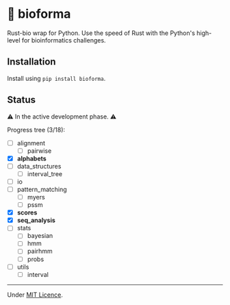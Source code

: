 # 🧬 bioforma

Rust-bio wrap for Python. Use the speed of Rust with the Python's high-level for bioinformatics challenges.

## Installation

Install using `pip install bioforma`.

## Status

⚠️ In the active development phase. ⚠️

Progress tree (3/18):

- [ ] alignment
  - [ ] pairwise
- [x] **alphabets**
- [ ] data_structures
  - [ ] interval_tree
- [ ] io
- [ ] pattern_matching
  - [ ] myers
  - [ ] pssm
- [x] **scores**
- [x] **seq_analysis**
- [ ] stats
  - [ ] bayesian
  - [ ] hmm
  - [ ] pairhmm
  - [ ] probs
- [ ] utils
  - [ ] interval

---

Under [MIT Licence](https://opensource.org/license/mit/).
